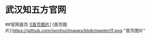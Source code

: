 # 武汉知五方官网
##官网首页
[![首页图片]](http://baidu.com)
[首页图片]:https://github.com/jsonhui/images/blob/master/l1.png "首页图片"<br>
<!--##官网首页
![首页图片](https://github.com/jsonhui/images/blob/master/l1.png)<br>
##课程
![首页图片](https://github.com/jsonhui/images/blob/master/l2.png)<br>
##作品
![首页图片](https://github.com/jsonhui/images/blob/master/l3.png)<br>
-->

